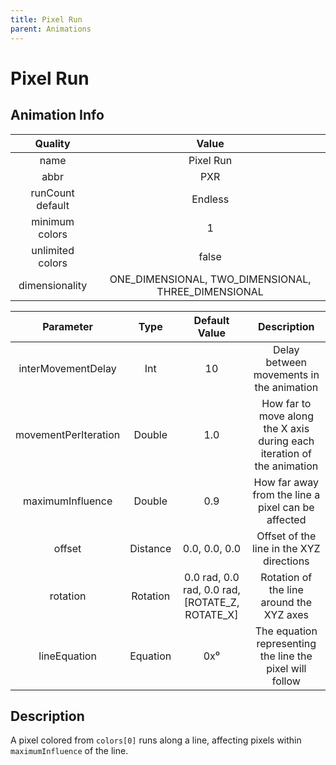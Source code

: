 ```yaml
---
title: Pixel Run
parent: Animations
---
```


<!-- THIS FILE IS AUTOMATICALLY GENERATED -->
<!-- MAKE CHANGES TO THE AnimationInfo INSTANCE ASSOCIATED WITH THIS ANIMATION -->

# Pixel Run

## Animation Info

|Quality|Value|
|:-:|:-:|
|name|Pixel Run|
|abbr|PXR|
|runCount default|Endless|
|minimum colors|1|
|unlimited colors|false|
|dimensionality|ONE_DIMENSIONAL, TWO_DIMENSIONAL, THREE_DIMENSIONAL|

|Parameter|Type|Default Value|Description|
|:-:|:-:|:-:|:-:|
|interMovementDelay|Int|10|Delay between movements in the animation|
|movementPerIteration|Double|1.0|How far to move along the X axis during each iteration of the animation|
|maximumInfluence|Double|0.9|How far away from the line a pixel can be affected|
|offset|Distance|0.0, 0.0, 0.0|Offset of the line in the XYZ directions|
|rotation|Rotation|0.0 rad, 0.0 rad, 0.0 rad, [ROTATE_Z, ROTATE_X]|Rotation of the line around the XYZ axes|
|lineEquation|Equation|0x⁰|The equation representing the line the pixel will follow|

## Description
A pixel colored from `colors[0]` runs along a line, affecting pixels within `maximumInfluence` of the line.

